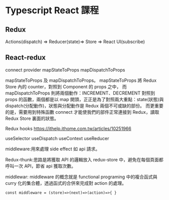 # Typescript React 課程

## Redux

Actions(dispatch) => Reducer(state)=> Store => React UI(subscribe)

## React-redux

connect
provider
mapStateToProps
mapDispatchToProps

mapStateToProps 及 mapDispatchToProps。 mapStateToProps 將 Redux Store 內的 counter，對照到 Component 的 props 之中， 而 mapDispatchToProps 則將兩個動作：INCREMENT、DECREMENT 對照到 props 的函數，兩個都是以 map 開頭，正正是為了對照兩大重點：state(狀態)與 dispatch(分配動作)，狀態與分配動作是 Redux 兩個不可或缺的部份。 而更重要的是，需要用到特殊函數 connect 才能使我們的部件正常連接到 Redux，讀取 Redux Store 裏面的狀態。

Redux hooks
https://ithelp.ithome.com.tw/articles/10251966

useSelector
useDispatch
useContext
useReducer

middleware:用來處理 side effect 如 api 請求。

Redux-thunk:思路是將獲取 API 的邏輯放入 redux-store 中，避免在每個頁面都呼叫一次 API，節省 api 獲取次數。

middlewar: middleware 的概念就是 functional programing 中的複合函式與 curry 化的集合體，透過函式的合併來完成對 action 的處理。

```javascript=
const middleware = (store)=>(next)=>(action)=>{ }
```
